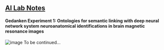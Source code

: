 ## <u>AI Lab Notes</u>

#### **Gedanken Experiment 1:** Ontologies for semantic linking with deep neural network system neuroanatomical identifications in brain magnetic resonance images

![image](https://user-images.githubusercontent.com/71346897/188293574-eb64bb68-05cc-4029-839f-84b7beb07458.png)
To be continued...
